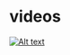 # videos



[![Alt text](https://img.youtube.com/vi/hihwemeDVfo/0.jpg)](https://www.youtube.com/watch?v=3RFAX3CbSGA)
